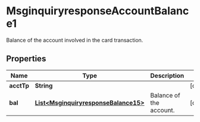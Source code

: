 

# MsginquiryresponseAccountBalance1

Balance of the account involved in the card transaction.
## Properties

Name | Type | Description | Notes
------------ | ------------- | ------------- | -------------
**acctTp** | **String** |  |  [optional]
**bal** | [**List&lt;MsginquiryresponseBalance15&gt;**](MsginquiryresponseBalance15.md) | Balance of the account. |  [optional]



